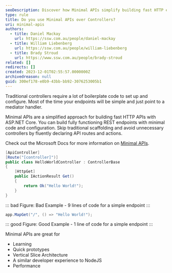 ```yaml
---
seoDescription: Discover how Minimal APIs simplify building fast HTTP endpoints in ASP.NET Core with minimal setup and boilerplate-free code.
type: rule
title: Do you use Minimal APIs over Controllers?
uri: minimal-apis
authors:
  - title: Daniel Mackay
    url: https://ssw.com.au/people/daniel-mackay
  - title: William Liebenberg
    url: https://ssw.com.au/people/william-liebenberg
  - title: Brady Stroud
    url: https://www.ssw.com.au/people/brady-stroud
related: []
redirects: []
created: 2023-12-01T02:55:57.0000000Z
archivedreason: null
guid: 300ef178-e0b9-43bb-bb92-3076253005b1
---
```


Traditional controllers require a lot of boilerplate code to set up and configure. Most of the time your endpoints will be simple and just point to a mediator handler.

Minimal APIs are a simplified approach for building fast HTTP APIs with ASP.NET Core. You can build fully functioning REST endpoints with minimal code and configuration. Skip traditional scaffolding and avoid unnecessary controllers by fluently declaring API routes and actions.

Check out the Microsoft Docs for more information on [Minimal APIs](https://learn.microsoft.com/en-us/aspnet/core/fundamentals/minimal-apis).

<!--endintro-->

```csharp
[ApiController]
[Route("[controller]")]
public class HelloWorldController : ControllerBase
{
    [HttpGet]
    public IActionResult Get()
    {
        return Ok("Hello World!");
    }
}
```

::: bad
Figure: Bad Example - 9 lines of code for a simple endpoint
:::

```csharp
app.MapGet("/", () => "Hello World!");
```

::: good
Figure: Good Example - 1 line of code for a simple endpoint
:::

Minimal APIs are great for
* Learning
* Quick prototypes
* Vertical Slice Architecture
* A similar developer experience to NodeJS
* Performance
